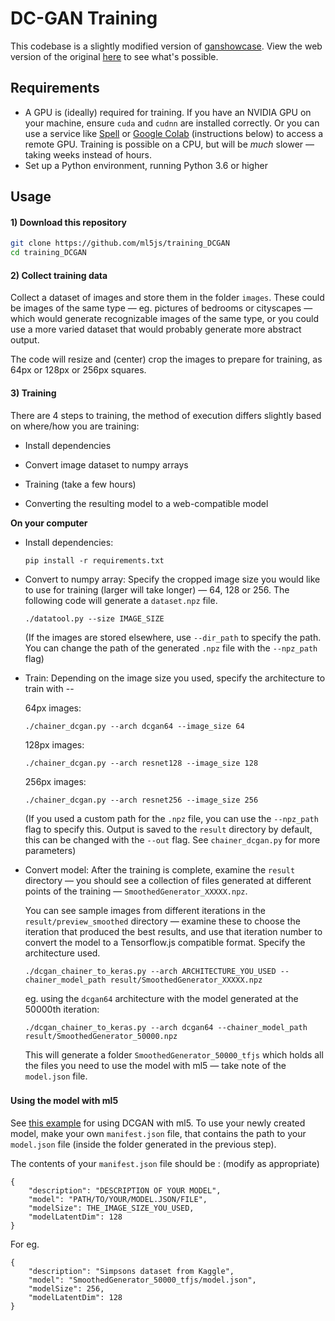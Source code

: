 # DC-GAN Training

This codebase is a slightly modified version of [ganshowcase](https://github.com/alantian/ganshowcase). View the web version of the original [here](https://alantian.net/ganshowcase/) to see what's possible.

## Requirements

- A GPU is (ideally) required for training. If you have an NVIDIA GPU on your machine, ensure `cuda` and `cudnn` are installed correctly. Or you can use a service like [Spell](https://www.spell.run/) or [Google Colab](https://colab.research.google.com/) (instructions below) to access a remote GPU. Training is possible on a CPU, but will be *much* slower — taking weeks instead of hours.
- Set up a Python environment, running Python 3.6 or higher



## Usage

#### 1) Download this repository

```bash
git clone https://github.com/ml5js/training_DCGAN
cd training_DCGAN
```



#### 2) Collect training data

Collect a dataset of images and store them in the folder `images`. These could be images of the same type — eg. pictures of bedrooms or cityscapes — which would generate recognizable images of the same type, or you could use a more varied dataset that would probably generate more abstract output.

The code will resize and (center) crop the images to prepare for training, as 64px or 128px or 256px squares.

#### 3) Training

There are 4 steps to training, the method of execution differs slightly based on where/how you are training:

* Install dependencies

* Convert image dataset to numpy arrays

* Training (take a few hours)

* Converting the resulting model to a web-compatible model



**On your computer**

* Install dependencies:

  ```pip install -r requirements.txt```



* Convert to numpy array: Specify the cropped image size you would like to use for training (larger will take longer) — 64, 128 or 256. The following code will generate a `dataset.npz` file.

  ```
  ./datatool.py --size IMAGE_SIZE
  ```

  (If the images are stored elsewhere, use `--dir_path` to specify the path. You can change the path of the generated `.npz` file with the  `--npz_path`  flag)



* Train: Depending on the image size you used, specify the architecture to train with --

  64px images:

  ```
  ./chainer_dcgan.py --arch dcgan64 --image_size 64
  ```

  128px images:

  ```
  ./chainer_dcgan.py --arch resnet128 --image_size 128
  ```

  256px images:

  ```
  ./chainer_dcgan.py --arch resnet256 --image_size 256
  ```

  (If you used a custom path for the `.npz` file, you can use the `--npz_path` flag to specify this. Output is saved to the `result` directory by default, this can be changed with the `--out` flag. See `chainer_dcgan.py` for more parameters)



* Convert model: After the training is complete, examine the `result` directory — you should see a collection of files generated at different points of the training — `SmoothedGenerator_XXXXX.npz`.

  You can see sample images from different iterations in the `result/preview_smoothed` directory — examine these to choose the iteration that produced the best results, and use that iteration number to  convert the model to a Tensorflow.js compatible format. Specify the architecture used.

  ```
  ./dcgan_chainer_to_keras.py --arch ARCHITECTURE_YOU_USED --chainer_model_path result/SmoothedGenerator_XXXXX.npz
  ```

  eg. using the `dcgan64` architecture with the model generated at the 50000th iteration:

  ```
  ./dcgan_chainer_to_keras.py --arch dcgan64 --chainer_model_path result/SmoothedGenerator_50000.npz
  ```

  This will generate a folder  `SmoothedGenerator_50000_tfjs`  which holds all the files you need to use the model with ml5 — take note of the `model.json` file.



###

#### Using the model with ml5

See [this example](https://github.com/ml5js/ml5-examples/tree/release/p5js/DCGAN) for using DCGAN with ml5. To use your newly created model, make your own `manifest.json` file, that contains the path to your `model.json` file (inside the folder generated in the previous step).

The contents of your `manifest.json` file should be : (modify as appropriate)

```
{
    "description": "DESCRIPTION OF YOUR MODEL",
    "model": "PATH/TO/YOUR/MODEL.JSON/FILE",
    "modelSize": THE_IMAGE_SIZE_YOU_USED,
    "modelLatentDim": 128
}
```

For eg.

```
{
    "description": "Simpsons dataset from Kaggle",
    "model": "SmoothedGenerator_50000_tfjs/model.json",
    "modelSize": 256,
    "modelLatentDim": 128
}
```
